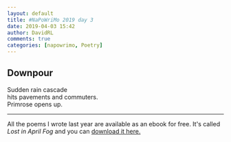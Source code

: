 ```yaml
---  
layout: default  
title: #NaPoWriMo 2019 day 3  
date: 2019-04-03 15:42  
author: DavidRL  
comments: true  
categories: [napowrimo, Poetry]  
---  
```

<!-- wp:heading -->  
<h2>Downpour</h2>  
<!-- /wp:heading -->  

<!-- wp:paragraph -->  
<p>Sudden rain cascade<br />hits pavements and commuters.<br />Primrose opens up.</p>  
<!-- /wp:paragraph -->  

<!-- wp:separator -->  
<hr class="wp-block-separator"/>  
<!-- /wp:separator -->  

<!-- wp:paragraph -->  
<p>All the poems I wrote last year are available as an ebook for free. It's called <em>Lost in April Fog </em>and you can <a href="/aprilfog/">download it here. </a></p>  
<!-- /wp:paragraph -->  
